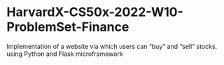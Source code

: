 # HarvardX-CS50x-2022-W10-ProblemSet-Finance
Implementation of a website via which users can “buy” and “sell” stocks, using Python and Flask microframework
